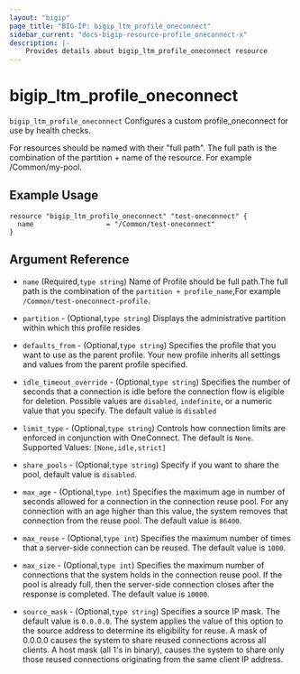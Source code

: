 ```yaml
---
layout: "bigip"
page_title: "BIG-IP: bigip_ltm_profile_oneconnect"
sidebar_current: "docs-bigip-resource-profile_oneconnect-x"
description: |-
    Provides details about bigip_ltm_profile_oneconnect resource
---
```


# bigip\_ltm\_profile_oneconnect

`bigip_ltm_profile_oneconnect` Configures a custom profile_oneconnect for use by health checks.

For resources should be named with their "full path". The full path is the combination of the partition + name of the resource. For example /Common/my-pool.

## Example Usage


```hcl
resource "bigip_ltm_profile_oneconnect" "test-oneconnect" {
  name                  = "/Common/test-oneconnect"
}

```      

## Argument Reference

* `name` (Required,`type string`) Name of Profile should be full path.The full path is the combination of the `partition + profile_name`,For example `/Common/test-oneconnect-profile`.

* `partition` - (Optional,`type string`) Displays the administrative partition within which this profile resides

* `defaults_from` - (Optional,`type string`) Specifies the profile that you want to use as the parent profile. Your new profile inherits all settings and values from the parent profile specified.

* `idle_timeout_override` - (Optional,`type string`) Specifies the number of seconds that a connection is idle before the connection flow is eligible for deletion. Possible values are `disabled`, `indefinite`, or a numeric value that you specify. The default value is `disabled`

* `limit_type` - (Optional,`type string`) Controls how connection limits are enforced in conjunction with OneConnect. The default is `None`. Supported Values: `[None,idle,strict]`

* `share_pools` - (Optional,`type string`) Specify if you want to share the pool, default value is `disabled`.

* `max_age` - (Optional,`type int`) Specifies the maximum age in number of seconds allowed for a connection in the connection reuse pool. For any connection with an age higher than this value, the system removes that connection from the reuse pool. The default value is `86400`.

* `max_reuse` - (Optional,`type int`) Specifies the maximum number of times that a server-side connection can be reused. The default value is `1000`.

* `max_size` - (Optional,`type int`) Specifies the maximum number of connections that the system holds in the connection reuse pool. If the pool is already full, then the server-side connection closes after the response is completed. The default value is `10000`.

* `source_mask` - (Optional,`type string`) Specifies a source IP mask. The default value is `0.0.0.0`. The system applies the value of this option to the source address to determine its eligibility for reuse. A mask of 0.0.0.0 causes the system to share reused connections across all clients. A host mask (all 1's in binary), causes the system to share only those reused connections originating from the same client IP address.

